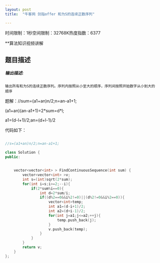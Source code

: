 ```yaml
---
layout: post
title:  "牛客网 剑指offer 和为S的连续正数序列"

---
```

时间限制：1秒空间限制：32768K热度指数：6377

**算法知识视频讲解

## 题目描述

##### **输出描述:**

```
输出所有和为S的连续正数序列。序列内按照从小至大的顺序，序列间按照开始数字从小到大的顺序
```



题解：//sum=(a1+an)n/2;n=an-a1+1;

(a1+an)(an-a1+1)=2*sum=d\*l;

a1=(d-l+1)/2;an=(d+l-1)/2

代码如下：

```c++

//s=(a1+an)n/2;n=an-a1+1;

class Solution {
public:
    
    
    vector<vector<int> > FindContinuousSequence(int sum) {
        vector<vector<int> >v;
        int s=(int)sqrt(2*sum);
        for(int i=s;i>=2;--i){
            if(2*sum%i==0){
                int d=2*sum/i;
                if((d%2==0&&i%2!=0)||(d%2!=0&&i%2==0)){
                    vector<int>temp;
                    int a1=(d-i+1)/2;
                    int a2=(d+i-1)/2;
                    for(int j=a1;j<=a2;++j){
                        temp.push_back(j);
                    }
                    v.push_back(temp);
                }
            }
        }
        return v;
    }
};
```

